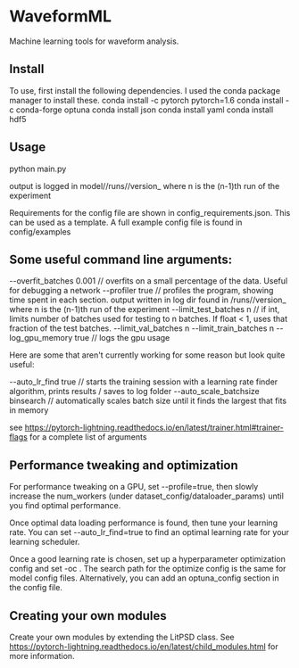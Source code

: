 # WaveformML
Machine learning tools for waveform analysis.

## Install
To use, first install the following dependencies.
I used the conda package manager to install these.
conda install -c pytorch pytorch=1.6
conda install -c conda-forge optuna
conda install json
conda install yaml
conda install hdf5

## Usage

python main.py <name of config.json file>

output is logged in model/<model name>/runs/<experiment name>/version_<n> where n is the (n-1)th run of the experiment

Requirements for the config file are shown in config_requirements.json. This can be used as a template.
A full example config file is found in config/examples

## Some useful command line arguments:

--overfit_batches 0.001 // overfits on a small percentage of the data. Useful for debugging a network
--profiler true // profiles the program, showing time spent in each section. output written in log dir found in <model folder>/runs/<experiment name>/version_<n> where n is the (n-1)th run of the experiment
--limit_test_batches n // if int, limits number of batches used for testing to n batches. If float < 1, uses that fraction of the test batches.
--limit_val_batches n
--limit_train_batches n
--log_gpu_memory true // logs the gpu usage

Here are some that aren't currently working for some reason but look quite useful:

--auto_lr_find true // starts the training session with a learning rate finder algorithm, prints results / saves to log folder
--auto_scale_batchsize binsearch // automatically scales batch size until it finds the largest that fits in memory

see https://pytorch-lightning.readthedocs.io/en/latest/trainer.html#trainer-flags
for a complete list of arguments


## Performance tweaking and optimization

For performance tweaking on a GPU, set --profile=true, then slowly increase the num_workers
(under dataset_config/dataloader_params) until you find optimal performance.

Once optimal data loading performance is found, then tune your learning rate. You can set
--auto_lr_find=true to find an optimal learning rate for your learning scheduler.

Once a good learning rate is chosen, set up a hyperparameter optimization config
and set -oc <name of config file or path to config file>.
The search path for the optimize config is the same for model config files. Alternatively, you
can add an optuna_config section in the config file.


## Creating your own modules

Create your own modules by extending the LitPSD class. See
https://pytorch-lightning.readthedocs.io/en/latest/child_modules.html for more information.









